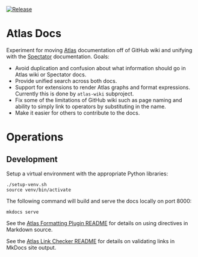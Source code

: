 [![Release](https://github.com/Netflix/atlas-docs/actions/workflows/release.yml/badge.svg)](https://github.com/Netflix/atlas-docs/actions/workflows/release.yml)

# Atlas Docs

Experiment for moving [Atlas] documentation off of GitHub wiki and unifying with the
[Spectator] documentation. Goals:

* Avoid duplication and confusion about what information should go in Atlas wiki or
  Spectator docs.
* Provide unified search across both docs.
* Support for extensions to render Atlas graphs and format expressions. Currently this
  is done by `atlas-wiki` subproject.
* Fix some of the limitations of GitHub wiki such as page naming and ability to simply
  link to operators by substituting in the name.
* Make it easier for others to contribute to the docs.

[Atlas]: https://github.com/Netflix/atlas/
[Spectator]: https://github.com/Netflix/spectator/

# Operations

## Development

Setup a virtual environment with the appropriate Python libraries:

```
./setup-venv.sh
source venv/bin/activate
```

The following command will build and serve the docs locally on port 8000:

```
mkdocs serve
```

See the [Atlas Formatting Plugin README] for details on using directives in Markdown source.

See the [Atlas Link Checker README] for details on validating links in MkDocs site output.

[Atlas Formatting Plugin README]: ./plugins/mkdocs-atlas-formatting-plugin/README.md
[Atlas Link Checker README]: ./plugins/atlas-link-checker/README.md
